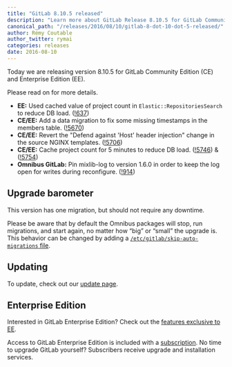```yaml
---
title: "GitLab 8.10.5 released"
description: "Learn more about GitLab Release 8.10.5 for GitLab Community Edition (CE) and Enterprise Edition (EE)"
canonical_path: "/releases/2016/08/10/gitlab-8-dot-10-dot-5-released/"
author: Rémy Coutable
author_twitter: rymai
categories: releases
date: 2016-08-10
---
```


Today we are releasing version 8.10.5 for GitLab Community Edition (CE) and
Enterprise Edition (EE).

Please read on for more details.

<!-- more -->

- **EE:** Used cached value of project count in `Elastic::RepositoriesSearch` to reduce DB load. ([!637])
- **CE/EE:** Add a data migration to fix some missing timestamps in the members table. ([!5670])
- **CE/EE:** Revert the "Defend against 'Host' header injection" change in the source NGINX templates. ([!5706])
- **CE/EE:** Cache project count for 5 minutes to reduce DB load. ([!5746]) & ([!5754])
- **Omnibus GitLab:** Pin mixlib-log to version 1.6.0 in order to keep the log open for writes during reconfigure. ([!914])


[!637]: https://gitlab.com/gitlab-org/gitlab-ee/merge_requests/637

[!5670]: https://gitlab.com/gitlab-org/gitlab-ce/merge_requests/5670
[!5706]: https://gitlab.com/gitlab-org/gitlab-ce/merge_requests/5706
[!5746]: https://gitlab.com/gitlab-org/gitlab-ce/merge_requests/5746
[!5754]: https://gitlab.com/gitlab-org/gitlab-ce/merge_requests/5754

[!914]: https://gitlab.com/gitlab-org/omnibus-gitlab/merge_requests/914

## Upgrade barometer

This version has one migration, but should not require any downtime.

Please be aware that by default the Omnibus packages will stop, run migrations,
and start again, no matter how “big” or “small” the upgrade is. This behavior
can be changed by adding a [`/etc/gitlab/skip-auto-migrations`
file](http://doc.gitlab.com/omnibus/update/README.html).

## Updating

To update, check out our [update page](/update/).

## Enterprise Edition

Interested in GitLab Enterprise Edition? Check out the [features exclusive to
EE](/features/#enterprise).

Access to GitLab Enterprise Edition is included with a [subscription](/pricing/).
No time to upgrade GitLab yourself? Subscribers receive upgrade and installation
services.
